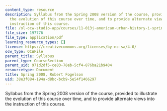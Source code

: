 ```yaml
---
content_type: resource
description: Syllabus from the Spring 2008 version of the course, provided to illustrate
  the evolution of this course over time, and to provide alternate views into the
  instruction of this course.
file: /ol-ocw-studio-app/courses/11-013j-american-urban-history-i-spring-2010/38e3f084194ad8bcbcb95e54f1466297_MIT11_013JS10_sylls08.pdf
file_size: 197776
file_type: application/pdf
learning_resource_types: []
license: https://creativecommons.org/licenses/by-nc-sa/4.0/
ocw_type: OCWFile
parent_title: Syllabus
parent_type: CourseSection
parent_uid: 971d2df5-ce83-78eb-5cf4-876ba21b9404
resourcetype: Document
title: Spring 2008, Robert Fogelson
uid: 38e3f084-194a-d8bc-bcb9-5e54f1466297
---
```

Syllabus from the Spring 2008 version of the course, provided to illustrate the evolution of this course over time, and to provide alternate views into the instruction of this course.